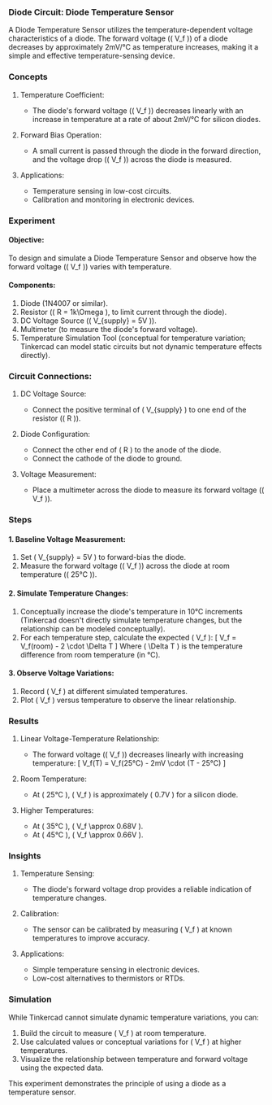 ### Diode Circuit: Diode Temperature Sensor

A Diode Temperature Sensor utilizes the temperature-dependent voltage characteristics of a diode. The forward voltage (\( V_f \)) of a diode decreases by approximately 2mV/°C as temperature increases, making it a simple and effective temperature-sensing device.

### Concepts

1. Temperature Coefficient:
   - The diode's forward voltage (\( V_f \)) decreases linearly with an increase in temperature at a rate of about 2mV/°C for silicon diodes.

2. Forward Bias Operation:
   - A small current is passed through the diode in the forward direction, and the voltage drop (\( V_f \)) across the diode is measured.

3. Applications:
   - Temperature sensing in low-cost circuits.
   - Calibration and monitoring in electronic devices.

### Experiment

#### Objective:

To design and simulate a Diode Temperature Sensor and observe how the forward voltage (\( V_f \)) varies with temperature.

#### Components:

1. Diode (1N4007 or similar).
2. Resistor (\( R = 1k\Omega \), to limit current through the diode).
3. DC Voltage Source (\( V_{supply} = 5V \)).
4. Multimeter (to measure the diode's forward voltage).
5. Temperature Simulation Tool (conceptual for temperature variation; Tinkercad can model static circuits but not dynamic temperature effects directly).

### Circuit Connections:

1. DC Voltage Source:
   - Connect the positive terminal of \( V_{supply} \) to one end of the resistor (\( R \)).

2. Diode Configuration:
   - Connect the other end of \( R \) to the anode of the diode.
   - Connect the cathode of the diode to ground.

3. Voltage Measurement:
   - Place a multimeter across the diode to measure its forward voltage (\( V_f \)).

### Steps

#### 1. Baseline Voltage Measurement:

1. Set \( V_{supply} = 5V \) to forward-bias the diode.
2. Measure the forward voltage (\( V_f \)) across the diode at room temperature (\( 25°C \)).

#### 2. Simulate Temperature Changes:

1. Conceptually increase the diode's temperature in 10°C increments (Tinkercad doesn't directly simulate temperature changes, but the relationship can be modeled conceptually).
2. For each temperature step, calculate the expected \( V_f \):
   \[
   V_f = V_f(room) - 2 \cdot \Delta T
   \]
   Where \( \Delta T \) is the temperature difference from room temperature (in °C).

#### 3. Observe Voltage Variations:

1. Record \( V_f \) at different simulated temperatures.
2. Plot \( V_f \) versus temperature to observe the linear relationship.

### Results

1. Linear Voltage-Temperature Relationship:
   - The forward voltage (\( V_f \)) decreases linearly with increasing temperature:
     \[
     V_f(T) = V_f(25°C) - 2mV \cdot (T - 25°C)
     \]

2. Room Temperature:
   - At \( 25°C \), \( V_f \) is approximately \( 0.7V \) for a silicon diode.

3. Higher Temperatures:
   - At \( 35°C \), \( V_f \approx 0.68V \).
   - At \( 45°C \), \( V_f \approx 0.66V \).

### Insights

1. Temperature Sensing:
   - The diode's forward voltage drop provides a reliable indication of temperature changes.

2. Calibration:
   - The sensor can be calibrated by measuring \( V_f \) at known temperatures to improve accuracy.

3. Applications:
   - Simple temperature sensing in electronic devices.
   - Low-cost alternatives to thermistors or RTDs.

### Simulation

While Tinkercad cannot simulate dynamic temperature variations, you can:
1. Build the circuit to measure \( V_f \) at room temperature.
2. Use calculated values or conceptual variations for \( V_f \) at higher temperatures.
3. Visualize the relationship between temperature and forward voltage using the expected data.

This experiment demonstrates the principle of using a diode as a temperature sensor.
